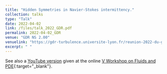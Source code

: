 ```yaml
---
title: "Hidden Symmetries in Navier-Stokes intermittency."
collection: talks
type: "Talk"
date: 2022-04-02
link: /files/talk_2022_GDR.pdf
permalink: 2022-04-02_GDR
venue: "GDR NS 2.00"
venuelink: "https://gdr-turbulence.universite-lyon.fr/reunion-2022-du-gdr-ns-2-00-lille-programme-283832.kjsp?RH=1615310559908"
excerpt: " "
---
```


See also a [YouTube version](https://www.youtube.com/watch?v=CNnuosLWLLU) given at the online [V Workshop on Fluids and PDE](https://www.ime.unicamp.br/~vwfpde/){:target="_blank"}.

